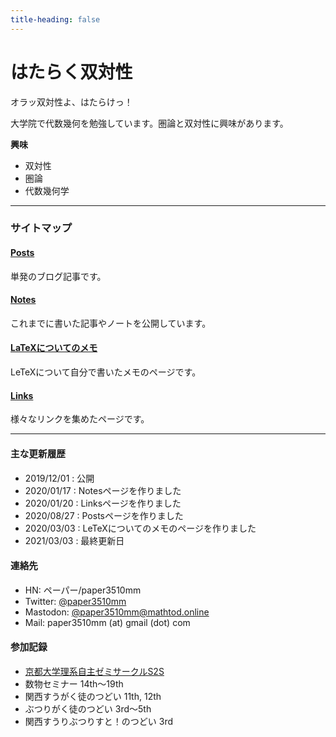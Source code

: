 ```yaml
---
title-heading: false
---
```


# はたらく双対性
<!-- [sample pdf](pdf/sample_diagram.pdf) -->


オラッ双対性よ、はたらけっ！


大学院で代数幾何を勉強しています。圏論と双対性に興味があります。


<strong>興味</strong>
- 双対性
- 圏論
- 代数幾何学

---
### サイトマップ

#### <a href="/posts">Posts</a>
単発のブログ記事です。


#### <a href="/notes">Notes</a>
これまでに書いた記事やノートを公開しています。

#### <a href="/notes">LaTeXについてのメモ</a>
LeTeXについて自分で書いたメモのページです。

#### <a href="/links">Links</a>
様々なリンクを集めたページです。
  

---
#### <span style="font-size:11pt;">主な更新履歴</span>
- 2019/12/01 : 公開
- 2020/01/17 : Notesページを作りました
- 2020/01/20 : Linksページを作りました
- 2020/08/27 : Postsページを作りました
- 2020/03/03 : LeTeXについてのメモのページを作りました
- 2021/03/03 : 最終更新日

#### <span style="font-size:11pt;">連絡先</span>
- HN: ペーパー/paper3510mm
- Twitter: [@paper3510mm](https://twitter.com/paper3510mm)
- Mastodon: [@paper3510mm@mathtod.online](https://mathtod.online/@paper3510mm)
- Mail: paper3510mm (at) gmail (dot) com

#### <span style="font-size:11pt;">参加記録</span>
- [京都大学理系自主ゼミサークルS2S](http://s2s.undefin.net/wiki/?FrontPage)
- 数物セミナー 14th～19th
- 関西すうがく徒のつどい 11th, 12th
- ぶつりがく徒のつどい 3rd～5th
- 関西すうりぶつりすと！のつどい 3rd